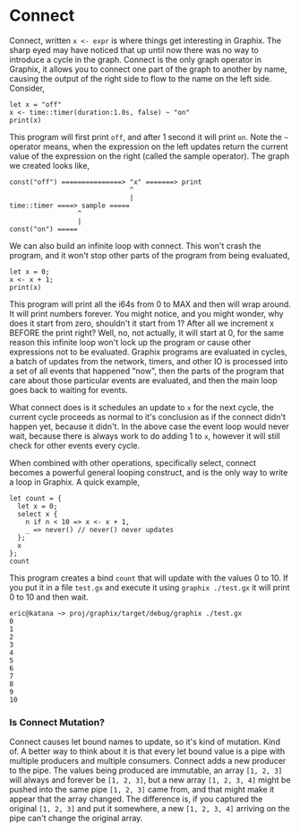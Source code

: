 # Connect

Connect, written `x <- expr` is where things get interesting in Graphix. The
sharp eyed may have noticed that up until now there was no way to introduce a
cycle in the graph. Connect is the only graph operator in Graphix, it allows you
to connect one part of the graph to another by name, causing the output of the
right side to flow to the name on the left side. Consider,

```graphix
let x = "off"
x <- time::timer(duration:1.0s, false) ~ "on"
print(x)
```

This program will first print `off`, and after 1 second it will print `on`. Note
the `~` operator means, when the expression on the left updates return the
current value of the expression on the right (called the sample operator). The
graph we created looks like,

```
const("off") ===============> "x" =======> print
                              ^
                              |
time::timer ====> sample =====
                 ^
                 |
const("on") =====
```

We can also build an infinite loop with connect. This won't crash the program,
and it won't stop other parts of the program from being evaluated,

```graphix
let x = 0;
x <- x + 1;
print(x)
```

This program will print all the i64s from 0 to MAX and then will wrap around. It
will print numbers forever. You might notice, and you might wonder, why does it
start from zero, shouldn't it start from 1? After all we increment x BEFORE the
print right? Well, no, not actually, it will start at 0, for the same reason
this infinite loop won't lock up the program or cause other expressions not to
be evaluated. Graphix programs are evaluated in cycles, a batch of updates from
the network, timers, and other IO is processed into a set of all events that
happened "now", then the parts of the program that care about those particular
events are evaluated, and then the main loop goes back to waiting for events.

What connect does is it schedules an update to `x` for the next cycle, the
current cycle proceeds as normal to it's conclusion as if the connect didn't
happen yet, because it didn't. In the above case the event loop would never
wait, because there is always work to do adding 1 to `x`, however it will still
check for other events every cycle.

When combined with other operations, specifically select, connect becomes a
powerful general looping construct, and is the only way to write a loop in
Graphix. A quick example,

```graphix
let count = {
  let x = 0;
  select x {
    n if n < 10 => x <- x + 1,
    _ => never() // never() never updates
  };
  x
};
count
```

This program creates a bind `count` that will update with the values 0 to 10. If
you put it in a file `test.gx` and execute it using `graphix ./test.gx` it will
print 0 to 10 and then wait.

```
eric@katana ~> proj/graphix/target/debug/graphix ./test.gx
0
1
2
3
4
5
6
7
8
9
10
```

### Is Connect Mutation?

Connect causes let bound names to update, so it's kind of mutation. Kind of. A
better way to think about it is that every let bound value is a pipe with
multiple producers and multiple consumers. Connect adds a new producer to the
pipe. The values being produced are immutable, an array `[1, 2, 3]` will always
and forever be `[1, 2, 3]`, but a new array `[1, 2, 3, 4]` might be pushed into
the same pipe `[1, 2, 3]` came from, and that might make it appear that the
array changed. The difference is, if you captured the original `[1, 2, 3]` and
put it somewhere, a new `[1, 2, 3, 4]` arriving on the pipe can't change the
original array.

